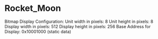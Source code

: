 # Rocket_Moon
Bitmap Display Configuration:
  Unit width in pixels: 8
  Unit height in pixels: 8  
  Display width in pixels: 512
  Display height in pixels: 256
  Base Address for Display: 0x10001000 (static data)
